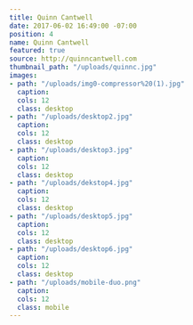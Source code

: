 ```yaml
---
title: Quinn Cantwell
date: 2017-06-02 16:49:00 -07:00
position: 4
name: Quinn Cantwell
featured: true
source: http://quinncantwell.com
thumbnail_path: "/uploads/quinnc.jpg"
images:
- path: "/uploads/img0-compressor%20(1).jpg"
  caption: 
  cols: 12
  class: desktop
- path: "/uploads/desktop2.jpg"
  caption: 
  cols: 12
  class: desktop
- path: "/uploads/desktop3.jpg"
  caption: 
  cols: 12
  class: desktop
- path: "/uploads/dekstop4.jpg"
  caption: 
  cols: 12
  class: desktop
- path: "/uploads/desktop5.jpg"
  caption: 
  cols: 12
  class: desktop
- path: "/uploads/desktop6.jpg"
  caption: 
  cols: 12
  class: desktop
- path: "/uploads/mobile-duo.png"
  caption: 
  cols: 12
  class: mobile
---
```


